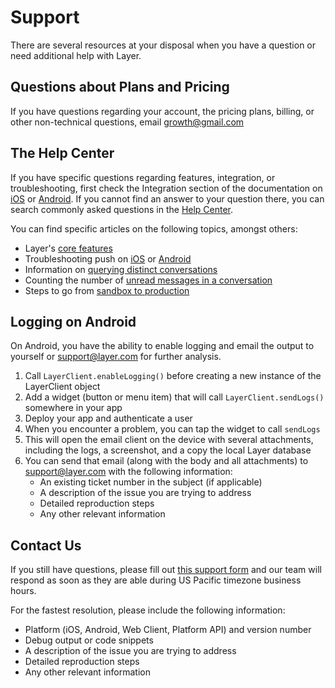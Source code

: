 # Support

There are several resources at your disposal when you have a question or need additional help with Layer.

## Questions about Plans and Pricing
If you have questions regarding your account, the pricing plans, billing, or other non-technical questions, email [growth@gmail.com](mailto:growth@layer.com)

## The Help Center
If you have specific questions regarding features, integration, or troubleshooting, first check the Integration section of the documentation on [iOS](/docs/ios/integration) or [Android](/docs/android/integration). If you cannot find an answer to your question there, you can search commonly asked questions in the [Help Center](https://support.layer.com/hc).

You can find specific articles on the following topics, amongst others:

- Layer's [core features](https://support.layer.com/hc/en-us/articles/205652474)
- Troubleshooting push on [iOS](https://support.layer.com/hc/en-us/articles/204632870) or [Android](https://support.layer.com/hc/en-us/articles/206199650)
- Information on [querying distinct conversations](https://support.layer.com/hc/en-us/articles/204193200)
- Counting the number of [unread messages in a conversation](https://support.layer.com/hc/en-us/articles/204344664)
- Steps to go from [sandbox to production](https://support.layer.com/hc/en-us/articles/204471470)

## Logging on Android
On Android, you have the ability to enable logging and email the output to yourself or [support@layer.com](mailto:support@layer.com) for further analysis.

1. Call `LayerClient.enableLogging()` before creating a new instance of the LayerClient object
2. Add a widget (button or menu item) that will call `LayerClient.sendLogs()` somewhere in your app
3. Deploy your app and authenticate a user
4. When you encounter a problem, you can tap the widget to call `sendLogs`
5. This will open the email client on the device with several attachments, including the logs, a screenshot, and a copy the local Layer database
6. You can send that email (along with the body and all attachments) to [support@layer.com](mailto:support@layer.com) with the following information:
    - An existing ticket number in the subject (if applicable)
    - A description of the issue you are trying to address
    - Detailed reproduction steps
    - Any other relevant information

## Contact Us 
If you still have questions, please fill out [this support form](https://support.layer.com/hc/en-us/requests/new) and our team will respond as soon as they are able during US Pacific timezone business hours. 

For the fastest resolution, please include the following information:

- Platform (iOS, Android, Web Client, Platform API) and version number
- Debug output or code snippets
- A description of the issue you are trying to address 
- Detailed reproduction steps
- Any other relevant information